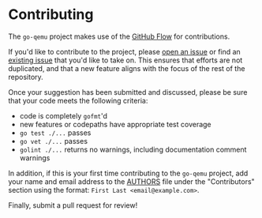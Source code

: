 Contributing
============

The `go-qemu` project makes use of the [GitHub Flow](https://guides.github.com/introduction/flow/)
for contributions.

If you'd like to contribute to the project, please
[open an issue](https://github.com/digitalocean/go-qemu/issues/new) or find an
[existing issue](https://github.com/digitalocean/go-qemu/issues) that you'd like
to take on.  This ensures that efforts are not duplicated, and that a new feature
aligns with the focus of the rest of the repository.

Once your suggestion has been submitted and discussed, please be sure that your
code meets the following criteria:
  - code is completely `gofmt`'d
  - new features or codepaths have appropriate test coverage
  - `go test ./...` passes
  - `go vet ./...` passes
  - `golint ./...` returns no warnings, including documentation comment warnings

In addition, if this is your first time contributing to the `go-qemu` project,
add your name and email address to the
[AUTHORS](https://github.com/digitalocean/go-qemu/blob/master/AUTHORS) file
under the "Contributors" section using the format:
`First Last <email@example.com>`.

Finally, submit a pull request for review!
